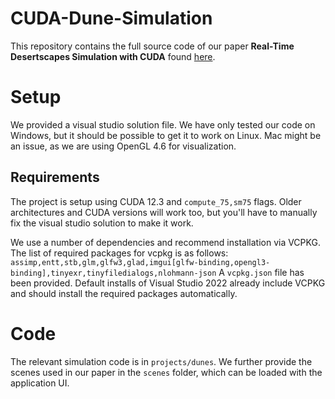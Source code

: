# CUDA-Dune-Simulation
This repository contains the full source code of our paper **Real-Time Desertscapes Simulation with CUDA** found [here](https://www.scitepress.org/PublicationsDetail.aspx?ID=dywC2RBocrQ=&t=1).

# Setup
We provided a visual studio solution file. We have only tested our code on Windows, but it should be possible to get it to work on Linux. Mac might be an issue, as we are using OpenGL 4.6 for visualization.
## Requirements
The project is setup using CUDA 12.3 and `compute_75,sm75` flags. Older architectures and CUDA versions will work too, but you'll have to manually fix the visual studio solution to make it work.

We use a number of dependencies and recommend installation via VCPKG. The list of required packages for vcpkg is as follows:
`assimp,entt,stb,glm,glfw3,glad,imgui[glfw-binding,opengl3-binding],tinyexr,tinyfiledialogs,nlohmann-json`
A `vcpkg.json` file has been provided. Default installs of Visual Studio 2022 already include VCPKG and should install the required packages automatically.

# Code
The relevant simulation code is in `projects/dunes`. We further provide the scenes used in our paper in the `scenes` folder, which can be loaded with the application UI.
